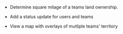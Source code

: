   * Determine square milage of a teams land ownership.

  * Add a status update for users and teams

  * View a map with overlays of mutliple teams' territory